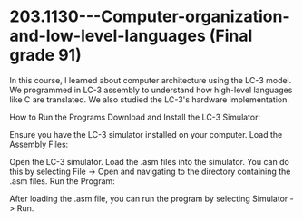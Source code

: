 # 203.1130---Computer-organization-and-low-level-languages (Final grade 91)
 In this course, I learned about computer architecture using the LC-3 model. We programmed in LC-3 assembly to understand how high-level languages like C are translated. We also studied the LC-3's hardware implementation.

How to Run the Programs
Download and Install the LC-3 Simulator:

Ensure you have the LC-3 simulator installed on your computer.
Load the Assembly Files:

Open the LC-3 simulator.
Load the .asm files into the simulator. You can do this by selecting File -> Open and navigating to the directory containing the .asm files.
Run the Program:

After loading the .asm file, you can run the program by selecting Simulator -> Run.
